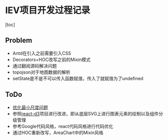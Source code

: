 # IEV项目开发过程记录

[toc]

## Problem 

* Antd在引入之前需要引入CSS
* Decorators+HOC改写之前的Mixin模式
* 通过翻阅源码解决问题
* topojson对于地图数据的解析
* setState是不是不可以传入函数赋值，传入了就赋值为了undefined

## ToDo

* [优化最小尺度问题](https://juejin.cn/post/6844903494386712589)
* 参照[react-d3](https://github.com/codesuki/react-d3-components)项目进行改进，即从底层SVG上进行图表元素的绘制以及组件分级管理
* 参考Google代码风格，react代码风格进行代码优化
* 通过HOC重新改写，AreaChart中的Mixin风格

